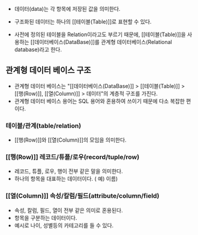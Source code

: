- 데이터(data)는 각 항목에 저장된 값을 의미한다.
- 구조화된 데이터는 하나의 [[테이블(Table)]]로 표현할 수 있다.

- 사전에 정의된 테이블을 Relation이라고도 부르기 때문에, [[테이블(Table)]]을 사용하는 [[데이터베이스(DataBase)]]를 관계형 데이터베이스(Relational database)라고 한다.


## 관계형 데이터 베이스 구조

- 관계형 데이터 베이스는 "[[데이터베이스(DataBase)]] > [[테이블(Table)]] > [[행(Row)]], [[열(Column)]] > 데이터"의 계층적 구조를 가진다.
- 관계형 데이터 베이스 용어는 SQL 용어와 혼용하여 쓰이기 때문에 다소 복잡한 편이다.

### 테이블/관계(table/relation) 

- [[행(Row)]]와 [[열(Column)]]의 모임을 의미한다.

### [[행(Row)]] 레코드/튜플/로우(record/tuple/row)

- 레코드, 튜플, 로우, 행이 전부 같은 말을 의미한다.
- 하나의 항목을 대표하는 데이터이다. ( 예) 이름)

### [[열(Column)]] 속성/칼럼/필드(attribute/column/field)

- 속성, 칼럼, 필드, 열이 전부 같은 의미로 혼용된다.
- 항목을 구분하는 데이터이다. 
- 예시로 나이, 성별등의 카테고리를 들 수 있다.
